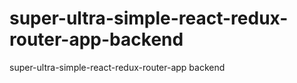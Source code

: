 # super-ultra-simple-react-redux-router-app-backend
super-ultra-simple-react-redux-router-app backend
